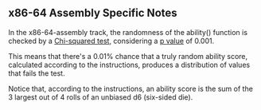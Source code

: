 ## x86-64 Assembly Specific Notes

In the x86-64-assembly track, the randomness of the ability() function is checked by a [Chi-squared test][chi-squared-test], considering a [p value][p-value] of 0.001.

This means that there's a 0.01% chance that a truly random ability score, calculated according to the instructions, produces a distribution of values that fails the test.

Notice that, according to the instructions, an ability score is the sum of the 3 largest out of 4 rolls of an unbiased d6 (six-sided die).

[chi-squared-test]: https://en.wikipedia.org/wiki/Pearson%27s_chi-squared_test
[p-value]: https://en.wikipedia.org/wiki/P-value
